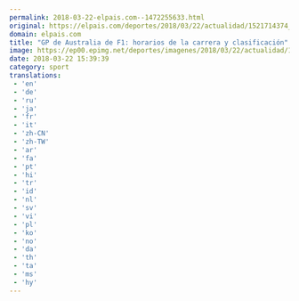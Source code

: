 ```yaml
---
permalink: 2018-03-22-elpais.com--1472255633.html
original: https://elpais.com/deportes/2018/03/22/actualidad/1521714374_726134.html#?ref=rss&format=simple&link=link
domain: elpais.com
title: "GP de Australia de F1: horarios de la carrera y clasificación"
image: https://ep00.epimg.net/deportes/imagenes/2018/03/22/actualidad/1521714374_726134_1521714785_rrss_normal.jpg
date: 2018-03-22 15:39:39
category: sport
translations: 
 - 'en'
 - 'de'
 - 'ru'
 - 'ja'
 - 'fr'
 - 'it'
 - 'zh-CN'
 - 'zh-TW'
 - 'ar'
 - 'fa'
 - 'pt'
 - 'hi'
 - 'tr'
 - 'id'
 - 'nl'
 - 'sv'
 - 'vi'
 - 'pl'
 - 'ko'
 - 'no'
 - 'da'
 - 'th'
 - 'ta'
 - 'ms'
 - 'hy'
---
```


